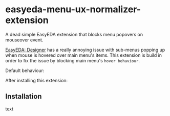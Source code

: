 # easyeda-menu-ux-normalizer-extension
A dead simple EasyEDA extension that blocks menu popovers on mouseover event.

[EasyEDA: Designer](https://easyeda.com/) has a really annoying issue with sub-menus popping up when mouse is hovered over main menu's items. This extension is build in order to fix the issue by blocking main menu's `hover behaviour`.

Default behaviour:

After installing this extension:

## Installation

text
